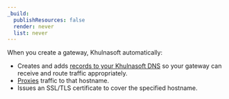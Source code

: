 ```yaml
---
_build:
  publishResources: false
  render: never
  list: never
---
```


When you create a gateway, Khulnasoft automatically:
- Creates and adds [records to your Khulnasoft DNS](/web3/reference/gateway-dns-records/) so your gateway can receive and route traffic appropriately.
- [Proxies](/dns/manage-dns-records/reference/proxied-dns-records/) traffic to that hostname.
- Issues an SSL/TLS certificate to cover the specified hostname.